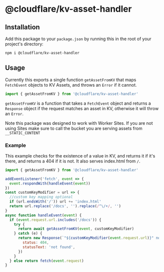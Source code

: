 # @cloudflare/kv-asset-handler

## Installation

Add this package to your `package.json` by running this in the root of your
project's directory:

```
npm i @cloudflare/kv-asset-handler
```

## Usage

Currently this exports a single function `getAssetFromKV` that maps `FetchEvent` objects to KV Assets, and throws an `Error` if it cannot.

```js
import { getAssetFromKV } from '@cloudflare/kv-asset-handler'
```

`getAssetFromKV` is a function that takes a `FetchEvent` object and returns a `Response` object if the request matches an asset in KV, otherwise it will throw an `Error`.

Note this package was designed to work with Worker Sites. If you are not using Sites make sure to call the bucket you are serving assets from `__STATIC_CONTENT`

### Example

This example checks for the existence of a value in KV, and returns it if it's there, and returns a 404 if it is not. It also serves index.html from `/`.

```js
import { getAssetFromKV } from '@cloudflare/kv-asset-handler'

addEventListener('fetch', event => {
  event.respondWith(handleEvent(event))
})
const customKeyModifier = url => {
  //custom key mapping optional
  if (url.endsWith('/')) url += 'index.html'
  return url.replace('/docs', '').replace(/^\/+/, '')
}
async function handleEvent(event) {
  if (event.request.url.includes('/docs')) {
    try {
      return await getAssetFromKV(event, customKeyModifier)
    } catch (e) {
      return new Response(`"${customKeyModifier(event.request.url)}" not found`, {
        status: 404,
        statusText: 'not found',
      })
    }
  } else return fetch(event.request)
}
```
